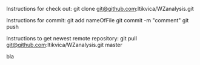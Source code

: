 Instructions for check out:
git clone git@github.com:ltikvica/WZanalysis.git

Instructions for commit:
git add nameOfFile
git commit -m "comment"
git push

Instructions to get newest remote repository:
git pull git@github.com:ltikvica/WZanalysis.git master

bla

